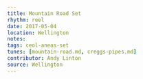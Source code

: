 ```yaml
---
title: Mountain Road Set
rhythm: reel
date: 2017-05-04
location: Wellington
notes:
tags: ceol-aneas-set
tunes: [mountain-road.md, creggs-pipes.md]
contributor: Andy Linton
source: Wellington
---
```

